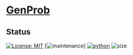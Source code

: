 # [GenProb]() #
## Status ##
[![License: MIT](https://img.shields.io/badge)](LICENSE)
[![maintenance](https://img.shields.io/badge/maintained%3F-yes-brightgreen.svg)]
[![python](https://img.shields.io/badge/python-v3.7-blue)](https://www.python.org/downloads/release/python-370/)
![size](https://img.shields.io/github/repo-size/mahdihosseini/GenProb)
